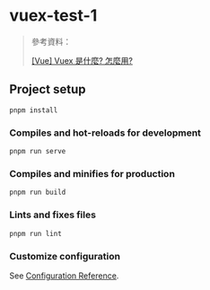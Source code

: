 # vuex-test-1

> 參考資料：
>
> [[Vue] Vuex 是什麼? 怎麼用?](https://medium.com/itsems-frontend/vue-vuex1-state-mutations-364163b3acac)

## Project setup

```shell
pnpm install
```

### Compiles and hot-reloads for development

```shell
pnpm run serve
```

### Compiles and minifies for production

```shell
pnpm run build
```

### Lints and fixes files

```shell
pnpm run lint
```

### Customize configuration

See [Configuration Reference](https://cli.vuejs.org/config/).
